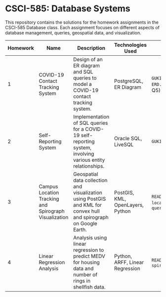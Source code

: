 # CSCI-585: Database Systems

This repository contains the solutions for the homework assignments in the CSCI-585 Database class. Each assignment focuses on different aspects of database management, queries, geospatial data, and visualization.

| Homework | Name                                  | Description                                                                                              | Technologies Used             | Files |
|----------|---------------------------------------|----------------------------------------------------------------------------------------------------------|-------------------------------|-------|
| 1        | COVID-19 Contact Tracking System      | Design of an ER diagram and SQL queries to model a COVID-19 contact tracking system.                      | PostgreSQL, ER Diagram         | `GUKILKIM-HW1-README.txt`, `ERD.png`, SQL queries (Q1 to Q5) |
| 2        | Self-Reporting System                 | Implementation of SQL queries for a COVID-19 self-reporting system, involving various entity relationships.| Oracle SQL, LiveSQL            | `GUKILKIM-README.txt`        |
| 3        | Campus Location Tracking and Spirograph Visualization | Geospatial data collection and visualization using PostGIS and KML for convex hull and spirograph on Google Earth. | PostGIS, KML, OpenLayers, Python | `README.txt`, `OL.html`, `spiro.py`, `location_convex_neighbor.kml`, `query.txt` |
| 4        | Linear Regression Analysis            | Analysis using linear regression to predict MEDV for housing data and number of rings in shellfish data.   | Python, ARFF, Linear Regression | `README.txt`, `spiro.kml`, `spiro.zip` |
